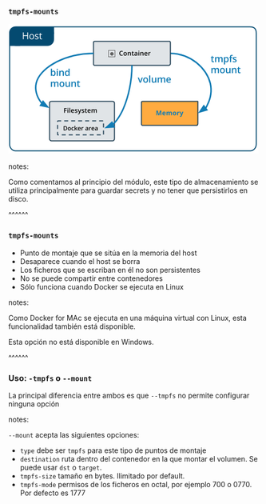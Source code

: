 ### `tmpfs-mounts`

![tmpfs-mounts](images/types-of-mounts-tmpfs.png)<!-- .element: class="plain"-->


notes:

Como comentamos al principio del módulo, este tipo de almacenamiento se utiliza 
principalmente para guardar secrets y no tener que persistirlos en disco.

^^^^^^

### `tmpfs-mounts`

* Punto de montaje que se sitúa en la memoria del host
* Desaparece cuando el host se borra
* Los ficheros que se escriban en él no son persistentes
* No se puede compartir entre contenedores
* Sólo funciona cuando Docker se ejecuta en Linux

notes:

Como Docker for MAc se ejecuta en una máquina virtual con Linux, esta funcionalidad
también está disponible.

Esta opción no está disponible en Windows.

^^^^^^

### Uso: `-tmpfs` o `--mount`

La principal diferencia entre ambos es que `--tmpfs` no permite configurar ninguna opción

notes:

`--mount` acepta las siguientes opciones:

* `type` debe ser `tmpfs` para este tipo de puntos de montaje
* `destination` ruta dentro del contenedor en la que montar el volumen. Se puede usar `dst` o
  `target`.
* `tmpfs-size` tamaño en bytes. Ilimitado por default.
* `tmpfs-mode` permisos de los ficheros en octal, por ejemplo 700 o 0770. 
  Por defecto es 1777